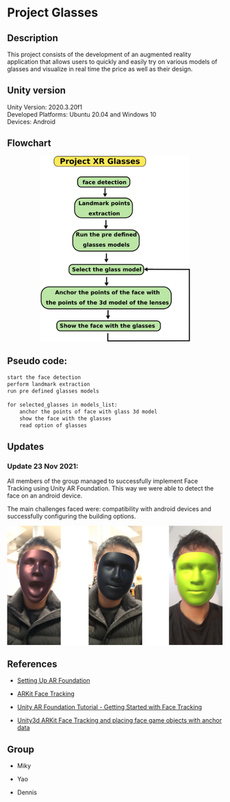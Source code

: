 # Project Glasses


## Description

This project consists of the development of an augmented reality application that allows users to quickly and easily try on various models of glasses and visualize in real time the price as well as their design. 


## Unity version

Unity Version: 2020.3.20f1   
Developed Platforms: Ubuntu 20.04 and Windows 10   
Devices: Android   


## Flowchart

<p align="center">
<img src="imgs_/drawing.png" alt="Flowchart" width="350"/>
</p>


## Pseudo code: 

```
start the face detection
perform landmark extraction
run pre defined glasses models

for selected_glasses in models_list:
	anchor the points of face with glass 3d model
	show the face with the glasses
	read option of glasses
```


## Updates

### Update 23 Nov 2021:

All members of the group managed to successfully implement Face Tracking using Unity AR Foundation. This way we were able to detect the face on an android device. 

The main challenges faced were: compatibility with android devices and successfully configuring the building options. 

<p align="center">
<img src="imgs_/Screenshot_20211116-122232_Glasses.jpg" alt="Examples" width="600"/>
</p>

<!---

### Update 30 Nov 2021:

Successfully implemented the anchoring between the face points and the 3d lens model in unity.

<p align="center">
<img src="imgs_/face-landmarks-glasses.png" alt="Examples" width="600"/>
</p>

--->


## References

- [Setting Up AR Foundation](https://learn.unity.com/tutorial/setting-up-ar-foundation#5fe2be51edbc2a1f5e69872f)

- [ARKit Face Tracking](https://docs.unity3d.com/Packages/com.unity.xr.arkit-face-tracking@4.1/manual/index.html)

- [Unity AR Foundation Tutorial - Getting Started with Face Tracking](https://www.youtube.com/watch?v=y0L_AdJICEU)

- [Unity3d ARKit Face Tracking and placing face game objects with anchor data
](https://www.youtube.com/watch?v=JQEovMKq2U0)



## Group

- Miky  

- Yao    

- Dennis   


